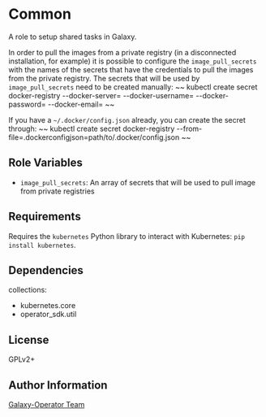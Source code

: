 Common
========

A role to setup shared tasks in Galaxy.

In order to pull the images from a private registry (in a disconnected installation, for example) it is
possible to configure the `image_pull_secrets` with the names of the secrets that have the credentials to
pull the images from the private registry.
The secrets that will be used by `image_pull_secrets` need to be created manually:
~~
kubectl create secret docker-registry <name-of-the-secret> --docker-server=<your-registry-server> --docker-username=<your-name> --docker-password=<your-pword> --docker-email=<your-email>
~~

If you have a `~/.docker/config.json` already, you can create the secret through:
~~
kubectl create secret docker-registry <name-of-the-secret> --from-file=.dockerconfigjson=path/to/.docker/config.json
~~

Role Variables
--------------

* `image_pull_secrets`: An array of secrets that will be used to pull image from private registries

Requirements
------------

Requires the `kubernetes` Python library to interact with Kubernetes: `pip install kubernetes`.

Dependencies
------------

collections:

  - kubernetes.core
  - operator_sdk.util

License
-------

GPLv2+

Author Information
------------------

[Galaxy-Operator Team](https://github.com/ansible/galaxy-operator)

